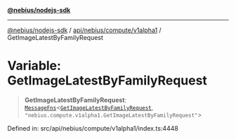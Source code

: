 [**@nebius/nodejs-sdk**](../../../../../README.md)

***

[@nebius/nodejs-sdk](../../../../../README.md) / [api/nebius/compute/v1alpha1](../README.md) / GetImageLatestByFamilyRequest

# Variable: GetImageLatestByFamilyRequest

> **GetImageLatestByFamilyRequest**: [`MessageFns`](../../../../../runtime/protos/core/interfaces/MessageFns.md)\<[`GetImageLatestByFamilyRequest`](../interfaces/GetImageLatestByFamilyRequest.md), `"nebius.compute.v1alpha1.GetImageLatestByFamilyRequest"`\>

Defined in: src/api/nebius/compute/v1alpha1/index.ts:4448
